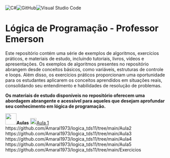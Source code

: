 ![C#](https://img.shields.io/badge/c%23-%23239120.svg?style=for-the-badge&logo=c-sharp&logoColor=white)![GitHub](https://img.shields.io/badge/github-%23121011.svg?style=for-the-badge&logo=github&logoColor=white)![Visual Studio Code](https://img.shields.io/badge/Visual%20Studio%20Code-0078d7.svg?style=for-the-badge&logo=visual-studio-code&logoColor=white)

# Lógica de Programação - Professor Emerson
Este repositório contém uma série de exemplos de algoritmos, exercícios práticos, e materiais de estudo, incluindo tutoriais, livros, vídeos e apresentações.
Os exemplos de algoritmos presentes no repositório abrangem desde conceitos básicos, como variáveis, estruturas de controle e loops. Além disso, os exercícios práticos proporcionam uma oportunidade para os estudantes aplicarem os conceitos aprendidos em situações reais, consolidando seu entendimento e habilidades de resolução de problemas.
<p><b>Os materiais de estudo disponíveis no repositório oferecem uma abordagem abrangente e acessível para aqueles que desejam aprofundar seu conhecimento em lógica de programação.</b></p>
<div style="display: inline">
<img width="35" heigth="35" src="https://cdn.jsdelivr.net/gh/devicons/devicon@latest/icons/networkx/networkx-original.svg"/><b>Aulas</b>
</div>
<div style="display: inline">
<img width="20" heigth="20" src="https://cdn.jsdelivr.net/gh/devicons/devicon@latest/icons/ionic/ionic-original.svg"/><a href="https://github.com/Amaral1973/logica_tds11/tree/main/Aula1">Aula 1</a>
</div>
https://github.com/Amaral1973/logica_tds11/tree/main/Aula2
https://github.com/Amaral1973/logica_tds11/tree/main/Aula3
https://github.com/Amaral1973/logica_tds11/tree/main/Aula4
https://github.com/Amaral1973/logica_tds11/tree/main/Aula5
https://github.com/Amaral1973/logica_tds11/tree/main/Exercicios
